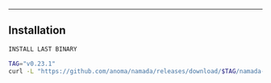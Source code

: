 ___
## Installation
```python
INSTALL LAST BINARY
```
```bash
TAG="v0.23.1"
curl -L "https://github.com/anoma/namada/releases/download/$TAG/namada-$TAG-Linux-x86_64.tar.gz" | tar -xz -C /usr/local/bin --strip-components=1
```
#
